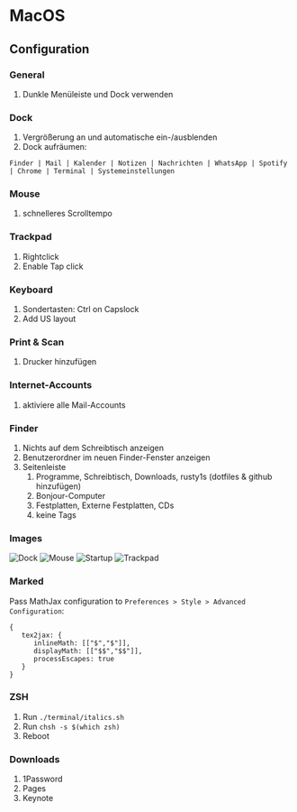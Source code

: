 # MacOS

## Configuration

### General

1. Dunkle Menüleiste und Dock verwenden

### Dock

1. Vergrößerung an und automatische ein-/ausblenden
1. Dock aufräumen:

```
Finder | Mail | Kalender | Notizen | Nachrichten | WhatsApp | Spotify | Chrome | Terminal | Systemeinstellungen
```

### Mouse

1. schnelleres Scrolltempo

### Trackpad

1. Rightclick
1. Enable Tap click

### Keyboard

1. Sondertasten: Ctrl on Capslock
1. Add US layout

### Print & Scan

1. Drucker hinzufügen

### Internet-Accounts

1. aktiviere alle Mail-Accounts

### Finder

1. Nichts auf dem Schreibtisch anzeigen
1. Benutzerordner im neuen Finder-Fenster anzeigen
1. Seitenleiste
   1. Programme, Schreibtisch, Downloads, rusty1s (dotfiles & github hinzufügen)
   1. Bonjour-Computer
   1. Festplatten, Externe Festplatten, CDs
   1. keine Tags

### Images

![Dock](https://user-images.githubusercontent.com/6945922/28742144-ebd575c0-7428-11e7-9c63-d09c421eea1e.png)
![Mouse](https://user-images.githubusercontent.com/6945922/28742148-f8478424-7428-11e7-8d61-f7019195ebb0.png)
![Startup](https://user-images.githubusercontent.com/6945922/28742149-fd1be35a-7428-11e7-823e-47513da457c1.png)
![Trackpad](https://user-images.githubusercontent.com/6945922/29923248-2b9f54c4-8e59-11e7-8112-a2adb4a68b41.png)

### Marked

Pass MathJax configuration to `Preferences > Style > Advanced Configuration`:

```
{
   tex2jax: {
      inlineMath: [["$","$"]],
      displayMath: [["$$","$$"]],
      processEscapes: true
   }
}
```

### ZSH

1. Run `./terminal/italics.sh`
1. Run `chsh -s $(which zsh)`
1. Reboot

### Downloads

1. 1Password
1. Pages
1. Keynote
